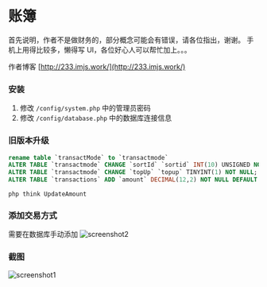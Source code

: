 账簿
====

首先说明，作者不是做财务的，部分概念可能会有错误，请各位指出，谢谢。
手机上用得比较多，懒得写 UI，各位好心人可以帮忙加上。。。

作者博客 [http://233.imjs.work/](http://233.imjs.work/)

### 安装

1. 修改 ``/config/system.php`` 中的管理员密码
2. 修改 ``/config/database.php`` 中的数据库连接信息

### 旧版本升级

```sql
rename table `transactMode` to `transactmode`
ALTER TABLE `transactmode` CHANGE `sortId` `sortid` INT(10) UNSIGNED NOT NULL DEFAULT '0';
ALTER TABLE `transactmode` CHANGE `topUp` `topup` TINYINT(1) NOT NULL;
ALTER TABLE `transactions` ADD `amount` DECIMAL(12,2) NOT NULL DEFAULT '0' AFTER `t`;
```

```shell
php think UpdateAmount
```

### 添加交易方式

需要在数据库手动添加
![screenshot2](http://futa.ooo/uploads/2016/07/QQ截图20160711012709.jpg)

### 截图

![screenshot1](http://futa.ooo/uploads/2016/07/20160711012241.png)